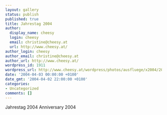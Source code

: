 ```yaml
---
layout: gallery
status: publish
published: true
title: Jahrestag 2004
author:
  display_name: cheesy
  login: cheesy
  email: christine@cheesy.at
  url: http://www.cheesy.at/
author_login: cheesy
author_email: christine@cheesy.at
author_url: http://www.cheesy.at/
wordpress_id: 1911
wordpress_url: http://www.cheesy.at/wordpress/photos/ausfluege/x2004/2004-04-03/
date: '2004-04-03 00:00:00 +0100'
date_gmt: '2004-04-02 22:00:00 +0100'
categories:
- Uncategorized
comments: []
---
```

<!--:de-->Jahrestag 2004
<!--:--><!--:en-->Anniversary 2004
<!--:-->
